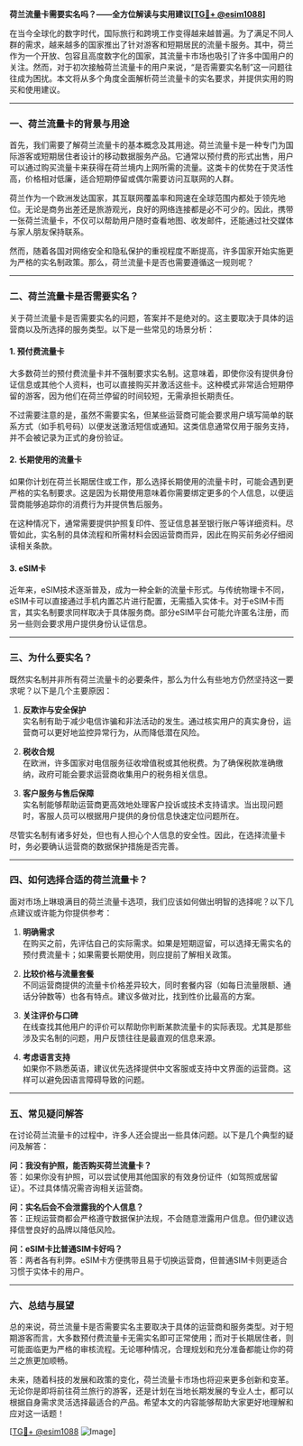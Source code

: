 **荷兰流量卡需要实名吗？——全方位解读与实用建议[[TG💪+ @esim1088](https://t.me/s/esim1088)]**

在当今全球化的数字时代，国际旅行和跨境工作变得越来越普遍。为了满足不同人群的需求，越来越多的国家推出了针对游客和短期居民的流量卡服务。其中，荷兰作为一个开放、包容且高度数字化的国家，其流量卡市场也吸引了许多中国用户的关注。然而，对于初次接触荷兰流量卡的用户来说，“是否需要实名制”这一问题往往成为困扰。本文将从多个角度全面解析荷兰流量卡的实名要求，并提供实用的购买和使用建议。

---

### **一、荷兰流量卡的背景与用途**

首先，我们需要了解荷兰流量卡的基本概念及其用途。荷兰流量卡是一种专门为国际游客或短期居住者设计的移动数据服务产品。它通常以预付费的形式出售，用户可以通过购买流量卡来获得在荷兰境内上网所需的流量。这类卡的优势在于灵活性高，价格相对低廉，适合短期停留或偶尔需要访问互联网的人群。

荷兰作为一个欧洲发达国家，其互联网覆盖率和网速在全球范围内都处于领先地位。无论是商务出差还是旅游观光，良好的网络连接都是必不可少的。因此，携带一张荷兰流量卡，不仅可以帮助用户随时查看地图、收发邮件，还能通过社交媒体与家人朋友保持联系。

然而，随着各国对网络安全和隐私保护的重视程度不断提高，许多国家开始实施更为严格的实名制政策。那么，荷兰流量卡是否也需要遵循这一规则呢？

---

### **二、荷兰流量卡是否需要实名？**

关于荷兰流量卡是否需要实名的问题，答案并不是绝对的。这主要取决于具体的运营商以及所选择的服务类型。以下是一些常见的场景分析：

#### **1. 预付费流量卡**
大多数荷兰的预付费流量卡并不强制要求实名制。这意味着，即使你没有提供身份证信息或其他个人资料，也可以直接购买并激活这些卡。这种模式非常适合短期停留的游客，因为他们在荷兰停留的时间较短，无需承担长期责任。

不过需要注意的是，虽然不需要实名，但某些运营商可能会要求用户填写简单的联系方式（如手机号码）以便发送激活短信或通知。这类信息通常仅用于服务支持，并不会被记录为正式的身份验证。

#### **2. 长期使用的流量卡**
如果你计划在荷兰长期居住或工作，那么选择长期使用的流量卡时，可能会遇到更严格的实名制要求。这是因为长期使用意味着你需要绑定更多的个人信息，以便运营商能够追踪你的消费行为并提供售后服务。

在这种情况下，通常需要提供护照复印件、签证信息甚至银行账户等详细资料。尽管如此，实名制的具体流程和所需材料会因运营商而异，因此在购买前务必仔细阅读相关条款。

#### **3. eSIM卡**
近年来，eSIM技术逐渐普及，成为一种全新的流量卡形式。与传统物理卡不同，eSIM卡可以直接通过手机内置芯片进行配置，无需插入实体卡。对于eSIM卡而言，其实名制要求同样取决于具体服务商。部分eSIM平台可能允许匿名注册，而另一些则会要求用户提供身份认证信息。

---

### **三、为什么要实名？**

既然实名制并非所有荷兰流量卡的必要条件，那么为什么有些地方仍然坚持这一要求呢？以下是几个主要原因：

1. **反欺诈与安全保护**  
   实名制有助于减少电信诈骗和非法活动的发生。通过核实用户的真实身份，运营商可以更好地监控异常行为，从而降低潜在风险。

2. **税收合规**  
   在欧洲，许多国家对电信服务征收增值税或其他税费。为了确保税款准确缴纳，政府可能会要求运营商收集用户的税务相关信息。

3. **客户服务与售后保障**  
   实名制能够帮助运营商更高效地处理客户投诉或技术支持请求。当出现问题时，客服人员可以根据用户提供的身份信息快速定位问题所在。

尽管实名制有诸多好处，但也有人担心个人信息的安全性。因此，在选择流量卡时，务必要确认运营商的数据保护措施是否完善。

---

### **四、如何选择合适的荷兰流量卡？**

面对市场上琳琅满目的荷兰流量卡选项，我们应该如何做出明智的选择呢？以下几点建议或许能为你提供参考：

1. **明确需求**  
   在购买之前，先评估自己的实际需求。如果是短期逗留，可以选择无需实名的预付费流量卡；如果需要长期使用，则应提前了解相关政策。

2. **比较价格与流量套餐**  
   不同运营商提供的流量卡价格差异较大，同时套餐内容（如每日流量限额、通话分钟数等）也各有特点。建议多做对比，找到性价比最高的方案。

3. **关注评价与口碑**  
   在线查找其他用户的评价可以帮助你判断某款流量卡的实际表现。尤其是那些涉及实名制的问题，用户反馈往往是最直观的信息来源。

4. **考虑语言支持**  
   如果你不熟悉英语，建议优先选择提供中文客服或支持中文界面的运营商。这样可以避免因语言障碍导致的问题。

---

### **五、常见疑问解答**

在讨论荷兰流量卡的过程中，许多人还会提出一些具体问题。以下是几个典型的疑问及解答：

**问：我没有护照，能否购买荷兰流量卡？**  
答：如果你没有护照，可以尝试使用其他国家的有效身份证件（如驾照或居留证）。不过具体情况需咨询相关运营商。

**问：实名后会不会泄露我的个人信息？**  
答：正规运营商都会严格遵守数据保护法规，不会随意泄露用户信息。但仍建议选择信誉良好的品牌以降低风险。

**问：eSIM卡比普通SIM卡好吗？**  
答：两者各有利弊。eSIM卡方便携带且易于切换运营商，但普通SIM卡则更适合习惯于实体卡的用户。

---

### **六、总结与展望**

总的来说，荷兰流量卡是否需要实名主要取决于具体的运营商和服务类型。对于短期游客而言，大多数预付费流量卡无需实名即可正常使用；而对于长期居住者，则可能面临更为严格的审核流程。无论哪种情况，合理规划和充分准备都能让你的荷兰之旅更加顺畅。

未来，随着科技的发展和政策的变化，荷兰流量卡市场也将迎来更多创新和变革。无论你是即将前往荷兰旅行的游客，还是计划在当地长期发展的专业人士，都可以根据自身需求灵活选择最适合的产品。希望本文的内容能够帮助大家更好地理解和应对这一话题！

[[TG💪+ @esim1088](https://t.me/s/esim1088) ![Image](https://i.postimg.cc/4NQfJmqS/Snipaste-2025-05-13-00-14-12.png)]